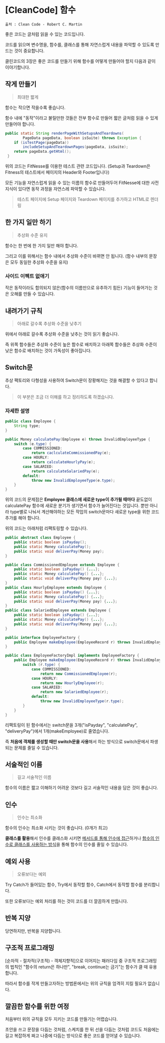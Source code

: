 # [CleanCode] 함수

```
출처 : Clean Code - Robert C. Martin
```

좋은 코드는 글처럼 읽을 수 있는 코드입니다.

코드를 읽으며 변수명을, 함수를, 클래스를 통해 자연스럽게 내용을 파악할 수 있도록 만드는 것이 중요합니다.

클린코드의 3장은 좋은 코드를 만들기 위해 함수를 어떻게 만들어야 할지 다음과 같이 이야기합니다.



## 작게 만들기

> 최대한 짧게

함수는 작으면 작을수록 좋습니다.

함수 내에 "동작"이라고 불릴만한 것들은 전부 함수로 만들어 짧은 글처럼 읽을 수 있게 만들어야 합니다.

```java
public static String renderPageWithSetupsAndTeardowns(
        PageData pageData, boolean isSuite) throws Exception {
    if (isTestPage(pageData))
        includeSetupAndTeardownPages(pageData, isSuite);
    return pageData.getHtml();
 }
```

위의 코드는 FitNesse를 이용한 테스트 관련 코드입니다. (Setup과 Teardown은 Fitness의 테스트에서 페이지의 Header와 Footer입니다)

모든 기능을 자연스럽게 읽을 수 있는 이름의 함수로 만들어두어 FitNesse에 대한 사전 지식이 있다면 동작 과정을 자연스레 파악할 수 있습니다.

> 테스트 페이지에 Setup 페이지와 Teardown 페이지를 추가하고 HTML로 렌더링



## 한 가지 일만 하기

> 추상화 수준 유지

함수는 한 번에 한 가지 일만 해야 합니다.

그리고 이를 위해서는 함수 내에서 추상화 수준이 바뀌면 안 됩니다. (함수 내부의 문장은 모두 동일한 추상화 수준을 유지)

### 사이드 이펙트 없애기

작은 동작이라도 합의되지 않은(함수의 이름만으로 유추하기 힘든) 기능이 들어가는 것은 오해를 만들 수 있습니다.



## 내려가기 규칙

> 아래로 갈수록 추상화 수준을 낮추기

위에서 아래로 갈수록 추상화 수준을 낮추는 것이 읽기 좋습니다.

즉 위쪽 함수들은 추상화 수준이 높은 함수로 배치하고 아래쪽 함수들은 추상화 수준이 낮은 함수로 배치하는 것이 가독성이 좋아집니다.



## Switch문

추상 팩토리와 다형성을 사용하여 Switch문이 장황해지는 것을 해결할 수 있다고 합니다.

> 이 부분은 조금 더 이해를 하고 정리하도록 하겠습니다.

### 자세한 설명

```java
public class Employee {
    String type;
}
```

```java
public Money calculatePay(Employee e) throws InvalidEmployeeType {
    switch (e.type) {
        case COMMISSIONED:
            return caclculateCommissionedPay(e);
        case HOURLY:
            return calculateHourlyPay(e);
        case SALARIED:
            return calculateSalariedPay(e);
        default:
            throw new InvalidEmployeeType(e.type);
    }
}
```

위의 코드의 문제점은 **Employee 클래스에 새로운 type이 추가될 때마다** 끝도없이 calculatePay 함수에 새로운 분기가 생기면서 함수가 늘어진다는 것입니다. 뿐만 아니라 type별로 나눠서 계산해야하는 모든 작업의 switch문마다 새로운 type을 위한 코드 추가를 해야 합니다.



위의 코드는 아래처럼 리팩토링할 수 있습니다.

```java
public abstract class Employee {
    public static boolean isPayday();
    public static Money calculatePay();
    public static void deliverPay(Money pay);
}

public class CommissionedEmployee extends Employee {
    public static boolean isPayday() {...};
    public static Money calculatePay() {...};
    public static void deliverPay(Money pay) {...};
}
public class HourlyEmployee extends Employee {
    public static boolean isPayday() {...};
    public static Money calculatePay() {...};
    public static void deliverPay(Money pay) {...};
}
public class SalariedEmployee extends Employee {
    public static boolean isPayday() {...};
    public static Money calculatePay() {...};
    public static void deliverPay(Money pay) {...};
}
```

```java
public interface EmployeeFactory {
    public Employee makeEmployee(EmployeeRecord r) throws InvalidEmployeeType;
}

public class EmployeeFactoryImpl implements EmployeeFactory {
    public Employee makeEmployee(EmployeeRecord r) throws InvalidEmployeeType {
        switch (r.type) {
            case COMMISSIONED:
                return new CommissionedEmployee(r);
            case HOURLY:
                return new HourlyEmployee(r);
            case SALARIED:
                return new SalariedEmployee(r);
            default:
                throw new InvalidEmployeeType(r.type);
        }
    }
}
```

리팩토링이 된 함수에서는 switch문을 3개("isPayday", "calculatePay", "deliveryPay")에서 1개(makeEmployee)로 줄였습니다.

즉 **처음에 객체를 생성할 때만 switch문을 사용**해서 하는 방식으로 switch문에서 파생되는 문제를 줄일 수 있습니다.



## 서술적인 이름

> 길고 서술적인 이름

함수의 이름은 짧고 이해하기 어려운 것보다 길고 서술적인 내용을 담은 것이 좋습니다.



## 인수

> 인수는 최소화

함수의 인수는 최소화 시키는 것이 좋습니다. (0개가 최고)



**클래스를 활용**해서 인수를 클래스화 시키면 <u>메서드를 통해 인수에 접근</u>하거나 <u>함수의 인수로 클래스를 사용하는 방식</u>을 통해 함수의 인수를 줄일 수 있습니다.



## 예외 사용

> 오류보다는 예외

Try Catch가 들어있는 함수, Try에서 동작할 함수, Catch에서 동작할 함수를 분리합니다.

또한 오류보다는 예외 처리를 하는 것이 코드를 더 깔끔하게 만듭니다.



## 반복 지양

당연하지만, 반복을 지양합니다.



## 구조적 프로그래밍

[순차적 - 절차적(구조적) - 객체지향적]으로 이어지는 패러다임 중 구조적 프로그래밍의 법칙인 "함수의 return은 하나만", "break, continue는 금기"는 함수가 클 때 유용합니다.

따라서 함수를 작게 만들고자하는 방법론에서는 위의 규칙을 엄격히 지킬 필요가 없습니다.



## 깔끔한 함수를 위한 여정

처음부터 위의 규칙을 모두 지키는 코드를 만들기는 어렵습니다.

초안을 쓰고 문장을 다듬는 것처럼, 스케치를 한 뒤 선을 다듬는 것처럼 코드도 처음에는 길고 복잡하게 짜고 나중에 다듬는 방식으로 좋은 코드를 얻어낼 수 있습니다.
